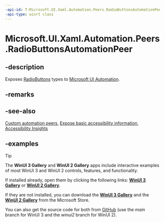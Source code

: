```yaml
---
-api-id: T:Microsoft.UI.Xaml.Automation.Peers.RadioButtonsAutomationPeer
-api-type: winrt class
---
```


# Microsoft.UI.Xaml.Automation.Peers.RadioButtonsAutomationPeer

<!--
public class RadioButtonsAutomationPeer : Windows.UI.Xaml.Automation.Peers.FrameworkElementAutomationPeer
-->

## -description

Exposes [RadioButtons](../microsoft.ui.xaml.controls/radiobuttons.md) types to [Microsoft UI Automation](/windows/win32/winauto/entry-uiauto-win32).

## -remarks

## -see-also

[Custom automation peers](/windows/apps/design/accessibility/custom-automation-peers), [Expose basic accessibility information](/windows/apps/design/accessibility/basic-accessibility-information), [Accessibility Insights](https://accessibilityinsights.io/)

## -examples

> [!TIP]
> The **WinUI 3 Gallery** and **WinUI 2 Gallery** apps include interactive examples of most WinUI 3 and WinUI 2 controls, features, and functionality.
>
> If installed already, open them by clicking the following links: [**WinUI 3 Gallery**](winui3gallery:/item/AutomationProperties) or [**WinUI 2 Gallery**](winui2gallery:/item/AutomationProperties).
>
> If they are not installed, you can download the [**WinUI 3 Gallery**](https://www.microsoft.com/p/winui-3-controls-gallery/9p3jfpwwdzrc) and the [**WinUI 2 Gallery**](https://www.microsoft.com/p/xaml-controls-gallery/9msvh128x2zt) from the Microsoft Store.
>
> You can also get the source code for both from [GitHub](https://github.com/Microsoft/WinUI-Gallery) (use the *main* branch for WinUI 3 and the *winui2* branch for WinUI 2).

